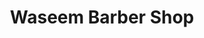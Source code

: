 ---
title: "Waseem Barber Shop"
url: /karachi/waseem-barber-shop-plot-c-491-lucknow-society-sector-31-e-korangi/
shop: hairdresser
---